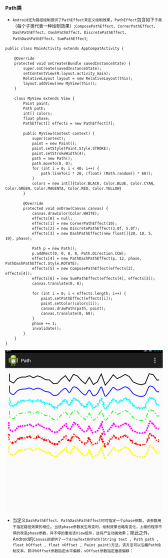 ### Path类
+ `Android还为路径绘制提供了PathEffect来定义绘制效果`，`PathEffect`包含如下`子类`（每个子类代表一种绘制效果）;`ComposePathEffect`、`CornerPathEffect`、`DashPathEffect`、`DashPathEffect`、`DiscretePathEffect`、`PathDashPathEffect`、`SumPathEffect`;

```
public class MainActivity extends AppCompatActivity {

    @Override
    protected void onCreate(Bundle savedInstanceState) {
        super.onCreate(savedInstanceState);
        setContentView(R.layout.activity_main);
        RelativeLayout layout = new RelativeLayout(this);
        layout.addView(new MyView(this));
    }

    class MyView extends View {
        Paint paint;
        Path path;
        int[] colors;
        float phase;
        PathEffect[] effects = new PathEffect[7];

        public MyView(Context context) {
            super(context);
            paint = new Paint();
            paint.setStyle(Paint.Style.STROKE);
            paint.setStrokeWidth(4);
            path = new Path();
            path.moveTo(0, 0);
            for (int i = 0; i < 40; i++) {
                path.lineTo(i * 20, (float) (Math.random() * 60));
            }
            colors = new int[]{Color.BLACK, Color.BLUE, Color.CYAN, Color.GREEN, Color.MAGENTA, Color.RED, Color.YELLOW}
        }

        @Override
        protected void onDraw(Canvas canvas) {
            canvas.drawColor(Color.WHITE);
            effects[0] = null;
            effects[1] = new CornerPathEffect(10);
            effects[2] = new DiscretePathEffect(3.0f, 5.0f);
            effects[3] = new DashPathEffect(new float[]{20, 10, 5, 10}, phase);

            Path p = new Path();
            p.addRect(0, 0, 8, 8, Path.Direction.CCW);
            effects[4] = new PathDashPathEffect(p, 12, phase, PathDashPathEffect.Style.ROTATE);
            effects[5] = new ComposePathEffect(effects[2], effects[4]);
            effects[6] = new SumPathEffect(effects[4], effects[3]);
            canvas.translate(8, 8);

            for (int i = 0; i < effects.length; i++) {
                paint.setPathEffect(effects[i]);
                paint.setColor(colors[i]);
                canvas.drawPath(path, paint);
                canvas.translate(0, 60);
            }
            phase += 1;
            invalidate();
        }
    }
}
```

![image](https://github.com/ningbaoqi/View/blob/master/gif/pic1-1.jpg)

+ 当定义`DashPathEffect、PathDashPathEffect时可指定一个phase参数`，`该参数用于指定路径效果的相位`，`当该phase参数发生改变时，绘制效果也略有变化，上面的程序不停的改变phase参数，并不停的重绘该View组件，这将产生动画效果`；除此之外，Android的`Canvas还提供了一个drawTextOnPath(String text , Path path , float hOffset , float vOffset , Paint paint)方法，该方法可以沿着Path绘制文本，其中hOffset参数指定水平偏移，vOffset参数指定垂直偏移`：
